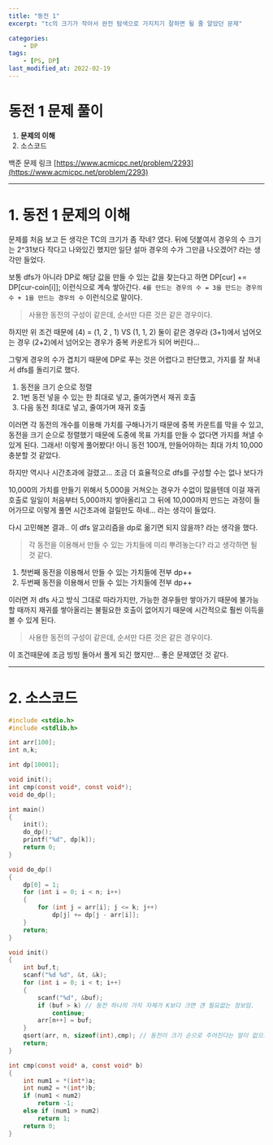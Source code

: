 ```yaml
---
title: "동전 1"
excerpt: "tc의 크기가 작아서 완전 탐색으로 가지치기 잘하면 될 줄 알았던 문제"

categories:
    - DP
tags:
    - [PS, DP]
last_modified_at: 2022-02-19
---
```

# 동전 1 문제 풀이
1. **문제의 이해**
2. 소스코드

백준 문제 링크 [https://www.acmicpc.net/problem/2293](https://www.acmicpc.net/problem/2293)


---


# 1. 동전 1 문제의 이해

문제를 처음 보고 든 생각은 TC의 크기가 좀 작네? 였다. 뒤에 덧붙여서 경우의 수 크기는 2^31보다 작다고 나와있긴 했지만 일단 설마 경우의 수가 그만큼 나오겠어? 라는 생각만 들었다.

보통 dfs가 아니라 DP로 해당 값을 만들 수 있는 값을 찾는다고 하면 DP[cur] += DP[cur-coin[i]]; 이런식으로 계속 쌓아간다. ``4를 만드는 경우의 수 = 3을 만드는 경우의 수 + 1을 만드는 경우의 수`` 이런식으로 말이다.

>사용한 동전의 구성이 같은데, 순서만 다른 것은 같은 경우이다.

하지만 위 조건 때문에 (4) = (1, 2 , 1) VS (1, 1, 2) 둘이 같은 경우라 (3+1)에서 넘어오는 경우 (2+2)에서 넘어오는 경우가 중복 카운트가 되어 버린다...

그렇게 경우의 수가 겹치기 때문에 DP로 푸는 것은 어렵다고 판단했고, 가지를 잘 쳐내서 dfs를 돌리기로 했다.

1. 동전을 크기 순으로 정렬
2. 1번 동전 넣을 수 있는 한 최대로 넣고, 줄여가면서 재귀 호출
3. 다음 동전 최대로 넣고, 줄여가며 재귀 호출

이러면 각 동전의 개수를 이용해 가치를 구해나가기 때문에 중복 카운트를 막을 수 있고, 동전을 크기 순으로 정렬했기 때문에 도중에 목표 가치를 만들 수 없다면 가지를 쳐낼 수 있게 된다. 그래서! 이렇게 풀어봤다! 아니 동전 100개, 만들어야하는 최대 가치 10,000 충분할 것 같았다.

하지만 역시나 시간초과에 걸렸고... 조금 더 효율적으로 dfs를 구성할 수는 없나 보다가

10,000의 가치를 만들기 위해서 5,000을 거쳐오는 경우가 수없이 많을텐데 이걸 재귀 호출로 일일이 처음부터 5,000까지 쌓아올리고 그 뒤에 10,000까지 만드는 과정이 들어가므로 이렇게 풀면 시간초과에 걸릴만도 하네... 라는 생각이 들었다.

다시 고민해본 결과.. 이 dfs 알고리즘을 dp로 옮기면 되지 않을까? 라는 생각을 했다.

>각 동전을 이용해서 만들 수 있는 가치들에 미리 뿌려놓는다? 라고 생각하면 될 것 같다.

1. 첫번째 동전을 이용해서 만들 수 있는 가치들에 전부 dp++
2. 두번째 동전을 이용해서 만들 수 있는 가치들에 전부 dp++

이러면 저 dfs 사고 방식 그대로 따라가지만, 가능한 경우들만 쌓아가기 때문에 불가능할 때까지 재귀를 쌓아올리는 불필요한 호출이 없어지기 때문에 시간적으로 훨씬 이득을 볼 수 있게 된다.

>사용한 동전의 구성이 같은데, 순서만 다른 것은 같은 경우이다.

이 조건때문에 조금 빙빙 돌아서 풀게 되긴 했지만... 좋은 문제였던 것 같다.

---

# 2. 소스코드

```c
#include <stdio.h>
#include <stdlib.h>

int arr[100];
int n,k;

int dp[10001];

void init();
int cmp(const void*, const void*);
void do_dp();

int main()
{
	init();
	do_dp();
	printf("%d", dp[k]);
	return 0;
}

void do_dp()
{
	dp[0] = 1;
	for (int i = 0; i < n; i++)
	{
		for (int j = arr[i]; j <= k; j++)
			dp[j] += dp[j - arr[i]];
	}
	return;
}

void init()
{
	int buf,t;
	scanf("%d %d", &t, &k);
	for (int i = 0; i < t; i++)
	{
		scanf("%d", &buf);
		if (buf > k) // 동전 하나의 가치 자체가 K보다 크면 걘 필요없는 정보임.
			continue;
		arr[n++] = buf;
	}
	qsort(arr, n, sizeof(int),cmp); // 동전이 크기 순으로 주어진다는 말이 없으므로 일단 정렬하는게 좋음. (굳이 하지 않아도 되긴 함.)
	return;
}

int cmp(const void* a, const void* b)
{
	int num1 = *(int*)a;
	int num2 = *(int*)b;
	if (num1 < num2)
		return -1;
	else if (num1 > num2)
		return 1;
	return 0;
}
```

